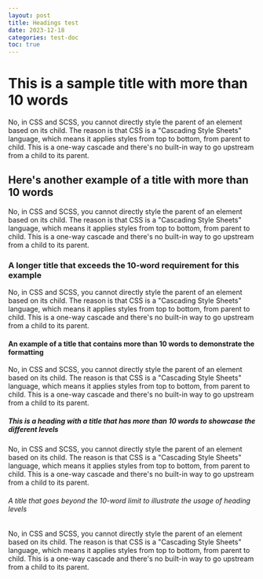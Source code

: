 ```yaml
---
layout: post
title: Headings test
date: 2023-12-18
categories: test-doc
toc: true
---
```


# This is a sample title with more than 10 words

No, in CSS and SCSS, you cannot directly style the parent of an element based on
its child. The reason is that CSS is a "Cascading Style Sheets" language, which
means it applies styles from top to bottom, from parent to child. This is a
one-way cascade and there's no built-in way to go upstream from a child to its
parent.

## Here's another example of a title with more than 10 words

No, in CSS and SCSS, you cannot directly style the parent of an element based on
its child. The reason is that CSS is a "Cascading Style Sheets" language, which
means it applies styles from top to bottom, from parent to child. This is a
one-way cascade and there's no built-in way to go upstream from a child to its
parent.

### A longer title that exceeds the 10-word requirement for this example

No, in CSS and SCSS, you cannot directly style the parent of an element based on
its child. The reason is that CSS is a "Cascading Style Sheets" language, which
means it applies styles from top to bottom, from parent to child. This is a
one-way cascade and there's no built-in way to go upstream from a child to its
parent.

#### An example of a title that contains more than 10 words to demonstrate the formatting

No, in CSS and SCSS, you cannot directly style the parent of an element based on
its child. The reason is that CSS is a "Cascading Style Sheets" language, which
means it applies styles from top to bottom, from parent to child. This is a
one-way cascade and there's no built-in way to go upstream from a child to its
parent.

##### This is a heading with a title that has more than 10 words to showcase the different levels

No, in CSS and SCSS, you cannot directly style the parent of an element based on
its child. The reason is that CSS is a "Cascading Style Sheets" language, which
means it applies styles from top to bottom, from parent to child. This is a
one-way cascade and there's no built-in way to go upstream from a child to its
parent.

###### A title that goes beyond the 10-word limit to illustrate the usage of heading levels

No, in CSS and SCSS, you cannot directly style the parent of an element based on
its child. The reason is that CSS is a "Cascading Style Sheets" language, which
means it applies styles from top to bottom, from parent to child. This is a
one-way cascade and there's no built-in way to go upstream from a child to its
parent.
